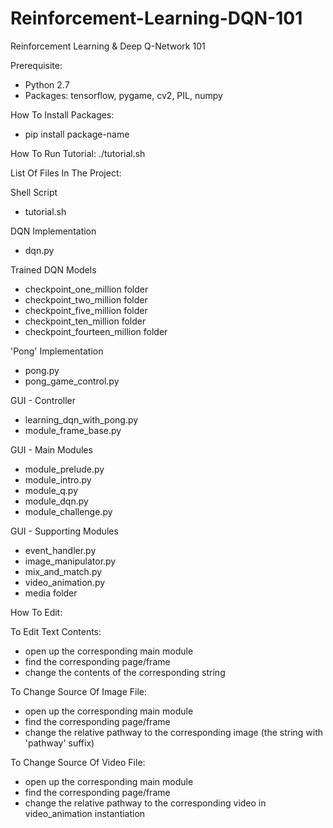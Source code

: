 # Reinforcement-Learning-DQN-101
Reinforcement Learning &amp; Deep Q-Network 101

Prerequisite: 
- Python 2.7
- Packages: tensorflow, pygame, cv2, PIL, numpy

 
 

How To Install Packages: 

- pip install package-name

 
 
 
How To Run Tutorial:
./tutorial.sh
 
 

List Of Files In The Project:

Shell Script
- tutorial.sh

DQN Implementation
- dqn.py

Trained DQN Models
- checkpoint_one_million folder
- checkpoint_two_million folder
- checkpoint_five_million folder
- checkpoint_ten_million folder
- checkpoint_fourteen_million folder

'Pong' Implementation
- pong.py
- pong_game_control.py

GUI - Controller
- learning_dqn_with_pong.py
- module_frame_base.py

GUI - Main Modules
- module_prelude.py
- module_intro.py
- module_q.py
- module_dqn.py
- module_challenge.py

GUI - Supporting Modules
- event_handler.py
- image_manipulator.py
- mix_and_match.py
- video_animation.py
- media folder


 
 
How To Edit:

To Edit Text Contents:
- open up the corresponding main module
- find the corresponding page/frame
- change the contents of the corresponding string

To Change Source Of Image File:
- open up the corresponding main module
- find the corresponding page/frame
- change the relative pathway to the corresponding image (the string with 'pathway' suffix)

To Change Source Of Video File:
- open up the corresponding main module
- find the corresponding page/frame
- change the relative pathway to the corresponding video in video_animation instantiation
